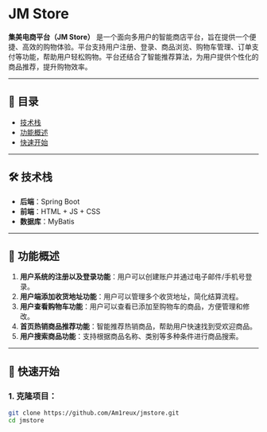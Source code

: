 # JM Store

**集美电商平台（JM Store）** 是一个面向多用户的智能商店平台，旨在提供一个便捷、高效的购物体验。平台支持用户注册、登录、商品浏览、购物车管理、订单支付等功能，帮助用户轻松购物。平台还结合了智能推荐算法，为用户提供个性化的商品推荐，提升购物效率。

---

## 📖 目录

- [技术栈](#-技术栈)
- [功能概述](#功能概述)
- [快速开始](#🚀-快速开始)

---

## 🛠️ 技术栈

- **后端**：Spring Boot
- **前端**：HTML + JS + CSS
- **数据库**：MyBatis

---

## 📖 功能概述

1. **用户系统的注册以及登录功能**：用户可以创建账户并通过电子邮件/手机号登录。
2. **用户端添加收货地址功能**：用户可以管理多个收货地址，简化结算流程。
3. **用户查看购物车功能**：用户可以查看已添加至购物车的商品，方便管理和修改。
4. **首页热销商品推荐功能**：智能推荐热销商品，帮助用户快速找到受欢迎商品。
5. **用户搜索商品功能**：支持根据商品名称、类别等多种条件进行商品搜索。

---

## 🚀 快速开始

### 1. 克隆项目：
```bash
git clone https://github.com/Am1reux/jmstore.git
cd jmstore
